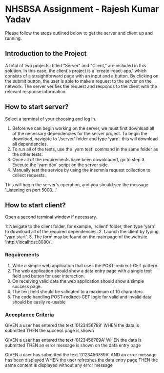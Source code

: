 # NHSBSA Assignment - Rajesh Kumar Yadav

Please follow the steps outlined below to get the server and client up and running.

## Introduction to the Project

A total of two projects, titled "Server" and "Client," are included in this solution. In this case, the client's project is a 'create-react-app,' which consists of a straightforward page with an input and a button. By clicking on the submit button, the user is able to make a request to the server on the network. The server verifies the request and responds to the client with the relevant response information.

## How to start server?

Select a terminal of your choosing and log in.

1. Before we can begin working on the server, we must first download all of the necessary dependencies for the server project. To begin the download, navigate to '/server' folder and type 'yarn'. this will download all dependencies.
2. To run all of the tests, use the 'yarn test' command in the same folder as the other tests.
3. Once all of the requirements have been downloaded, go to step 3. Execute the 'yarn dev' script on the server side.
4. Manually test the service by using the insomnia request collection to collect requests.

This will begin the server's operation, and you should see the message 'Listening on port 5000...'

## How to start client?

Open a second terminal window if necessary.

1: Navigate to the client folder, for example, '/client' folder, then type 'yarn' to download all of the required dependencies. 2. Launch the client by typing 'yarn start'. 3. The form may be found on the main page of the website 'http://localhost:8080/'.

### Requirements

1. Write a simple web application that uses the POST-redirect-GET pattern.
2. The web application should show a data entry page with a single text field and button for user interaction.
3. On receiving valid data the web application should show a simple success page.
4. The text field should be validated to a maximum of 10 characters.
5. The code handling POST-redirect-GET logic for valid and invalid data should be easily re-usable

### Acceptance Criteria

GIVEN a user has entered the text '0123456789'
WHEN the data is submitted
THEN the success page is shown

GIVEN a user has entered the text '0123456789A'
WHEN the data is submitted
THEN an error message is shown on the data entry page

GIVEN a user has submitted the text '0123456789A'
AND an error message has been displayed
WHEN the user refreshes the data entry page
THEN the same content is displayed without any error message
